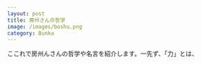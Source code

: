 ```yaml
---
layout: post
title: 房州さんの哲学
image: /images/boshu.png
category: Bunka
---
```


ここれで房州んさんの哲学や名言を紹介します。一先ず、「力」とは、
